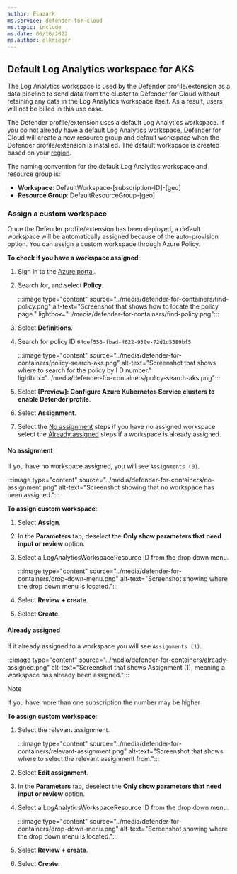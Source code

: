```yaml
---
author: ElazarK
ms.service: defender-for-cloud
ms.topic: include
ms.date: 06/16/2022
ms.author: elkrieger
---
```


## Default Log Analytics workspace for AKS

The Log Analytics workspace is used by the Defender profile/extension as a data pipeline to send data from the cluster to Defender for Cloud without retaining any data in the Log Analytics workspace itself. As a result, users will not be billed in this use case.

The Defender profile/extension uses a default Log Analytics workspace. If you do not already have a default Log Analytics workspace, Defender for Cloud will create a new resource group and default workspace when the Defender profile/extension is installed. The default workspace is created based on your [region](../faq-data-collection-agents.yml).

The naming convention for the default Log Analytics workspace and resource group is:
- **Workspace**: DefaultWorkspace-\[subscription-ID]-\[geo]
- **Resource Group**: DefaultResourceGroup-\[geo]

### Assign a custom workspace

Once the Defender profile/extension has been deployed, a default workspace will be automatically assigned because of the auto-provision option. You can assign a custom workspace through Azure Policy.

**To check if you have a workspace assigned**:

1. Sign in to the [Azure portal](https://portal.azure.com). 

1. Search for, and select **Policy**.

    :::image type="content" source="../media/defender-for-containers/find-policy.png" alt-text="Screenshot that shows how to locate the policy page." lightbox="../media/defender-for-containers/find-policy.png":::

1. Select **Definitions**.

1. Search for policy ID `64def556-fbad-4622-930e-72d1d5589bf5`.

    :::image type="content" source="../media/defender-for-containers/policy-search-aks.png" alt-text="Screenshot that shows where to search for the policy by I D number." lightbox="../media/defender-for-containers/policy-search-aks.png":::

1. Select **\[Preview]: Configure Azure Kubernetes Service clusters to enable Defender profile**.

1. Select **Assignment**.

1. Select the [No assignment](#no-assignment) steps if you have no assigned workspace select the [Already assigned](#already-assigned) steps if a workspace is already assigned.

#### No assignment

If you have no workspace assigned, you will see `Assignments (0)`.

:::image type="content" source="../media/defender-for-containers/no-assignment.png" alt-text="Screenshot showing that no workspace has been assigned.":::

**To assign custom workspace**:

1. Select **Assign**.

1. In the **Parameters** tab, deselect the **Only show parameters that need input or review** option.

1. Select a LogAnalyticsWorkspaceResource ID from the drop down menu.

   :::image type="content" source="../media/defender-for-containers/drop-down-menu.png" alt-text="Screenshot showing where the drop down menu is located."::: 

1. Select **Review + create**.

1. Select **Create**.

#### Already assigned

If it already assigned to a workspace you will see `Assignments (1)`.

:::image type="content" source="../media/defender-for-containers/already-assigned.png" alt-text="Screenshot that shows Assignment (1), meaning a workspace has already been assigned.":::

> [!NOTE]
> If you have more than one subscription the number may be higher

**To assign custom workspace**:

1. Select the relevant assignment.

    :::image type="content" source="../media/defender-for-containers/relevant-assignment.png" alt-text="Screenshot that shows where to select the relevant assignment from.":::

1. Select **Edit assignment**.

1. In the **Parameters** tab, deselect the **Only show parameters that need input or review** option.

1. Select a LogAnalyticsWorkspaceResource ID from the drop down menu.

   :::image type="content" source="../media/defender-for-containers/drop-down-menu.png" alt-text="Screenshot showing where the drop down menu is located."::: 

1. Select **Review + create**.

1. Select **Create**.

